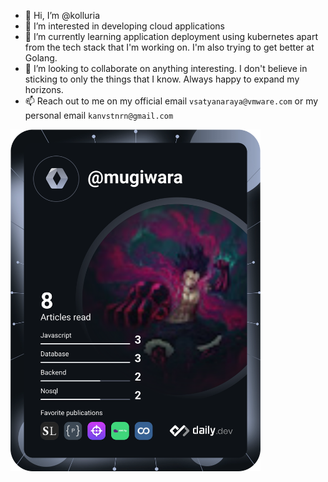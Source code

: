 - 👋 Hi, I’m @kolluria
- 👀 I’m interested in developing cloud applications
- 🌱 I’m currently learning application deployment using kubernetes apart from the tech stack that I'm working on. I'm also trying to get better at Golang.
- 💞️ I’m looking to collaborate on anything interesting. I don't believe in sticking to only the things that I know. Always happy to expand my horizons.
- 📫 Reach out to me on my official email `vsatyanaraya@vmware.com` or my personal email `kanvstnrn@gmail.com` 

<!---
kolluria/kolluria is a ✨ special ✨ repository because its `README.md` (this file) appears on your GitHub profile.
You can click the Preview link to take a look at your changes.
--->
<a href="https://app.daily.dev/mugiwara"><img src="https://github.com/kolluria/kolluria/blob/master/devcard.svg" width="400" alt="Kolluri's Dev Card"/></a>

